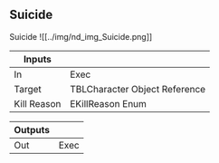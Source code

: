 ## Suicide
Suicide
![[../img/nd_img_Suicide.png]]

|Inputs||
|--|--|
| In | Exec |
| Target | TBLCharacter Object Reference |
| Kill Reason | EKillReason Enum |

|Outputs||
|--|--|
| Out | Exec |
